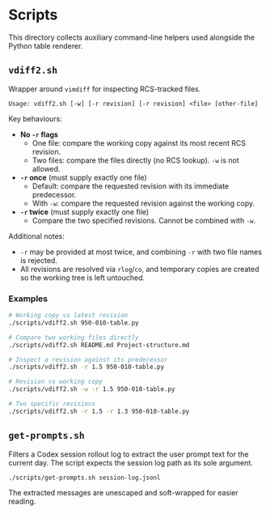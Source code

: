 # Scripts

This directory collects auxiliary command-line helpers used alongside the Python
table renderer.

## `vdiff2.sh`

Wrapper around `vimdiff` for inspecting RCS-tracked files.

```
Usage: vdiff2.sh [-w] [-r revision] [-r revision] <file> [other-file]
```

Key behaviours:

- **No `-r` flags**
  - One file: compare the working copy against its most recent RCS revision.
  - Two files: compare the files directly (no RCS lookup). `-w` is not allowed.
- **`-r` once** (must supply exactly one file)
  - Default: compare the requested revision with its immediate predecessor.
  - With `-w`: compare the requested revision against the working copy.
- **`-r` twice** (must supply exactly one file)
  - Compare the two specified revisions. Cannot be combined with `-w`.

Additional notes:

- `-r` may be provided at most twice, and combining `-r` with two file names is
  rejected.
- All revisions are resolved via `rlog`/`co`, and temporary copies are created so
  the working tree is left untouched.

### Examples

```bash
# Working copy vs latest revision
./scripts/vdiff2.sh 950-010-table.py

# Compare two working files directly
./scripts/vdiff2.sh README.md Project-structure.md

# Inspect a revision against its predecessor
./scripts/vdiff2.sh -r 1.5 950-010-table.py

# Revision vs working copy
./scripts/vdiff2.sh -w -r 1.5 950-010-table.py

# Two specific revisions
./scripts/vdiff2.sh -r 1.5 -r 1.3 950-010-table.py
```

## `get-prompts.sh`

Filters a Codex session rollout log to extract the user prompt text for the
current day. The script expects the session log path as its sole argument.

```bash
./scripts/get-prompts.sh session-log.jsonl
```

The extracted messages are unescaped and soft-wrapped for easier reading.

